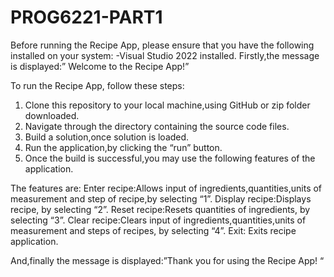 # PROG6221-PART1

Before running the Recipe App, please ensure that you have the following  installed on your system: 
-Visual Studio 2022 installed. 
Firstly,the message is displayed:” Welcome to the Recipe App!” 



To run the Recipe App, follow these steps: 
1. Clone this repository to your local machine,using GitHub or zip folder downloaded. 
2. Navigate through the directory containing the source code files. 
3. Build a solution,once solution is loaded. 
4. Run the application,by clicking the “run” button. 
5. Once the build is successful,you may use the following features of the application.  

The features are: 
Enter recipe:Allows input of ingredients,quantities,units of measurement and step of recipe,by selecting “1”. 
Display recipe:Displays recipe, by selecting “2”. 
Reset recipe:Resets quantities of ingredients, by selecting “3”. 
Clear recipe:Clears input of ingredients,quantities,units of measurement and steps of recipes, by selecting “4”. 
Exit: Exits recipe application. 

And,finally the message is displayed:”Thank you for using the Recipe App! “ 
